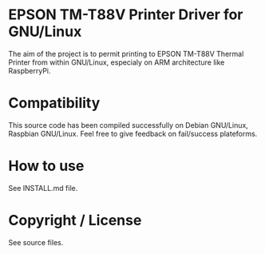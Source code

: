 # EPSON TM-T88V Printer Driver for GNU/Linux

The aim of the project is to permit printing to EPSON TM-T88V Thermal
Printer from within GNU/Linux, especialy on ARM architecture like
RaspberryPi.

# Compatibility

This source code has been compiled successfully on Debian GNU/Linux,
Raspbian GNU/Linux. Feel free to give feedback on fail/success
plateforms.

# How to use

See INSTALL.md file.

# Copyright / License

See source files.
